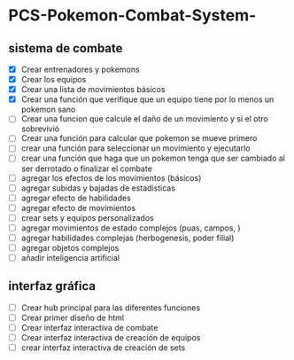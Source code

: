 # PCS-Pokemon-Combat-System-

## sistema de combate
- [x] Crear entrenadores y pokemons
- [x] Crear los equipos
- [x] Crear una lista de movimientos básicos
- [x] Crear una función que verifique que un equipo tiene por lo menos un pokemon sano
- [ ] Crear una funcion que calcule el daño de un movimiento y si el otro sobrevivió
- [ ] Crear una función para calcular que pokemon se mueve primero
- [ ] crear una función para seleccionar un movimiento y ejecutarlo
- [ ] crear una función que haga que un pokemon tenga que ser cambiado al ser derrotado o finalizar el combate
- [ ] agregar los efectos de los movimientos (básicos)
- [ ] agregar subidas y bajadas de estadisticas
- [ ] agregar efecto de habilidades
- [ ] agregar efecto de movimientos
- [ ] crear sets y equipos personalizados 
- [ ] agregar movimientos de estado complejos (puas, campos, )
- [ ] agregar habilidades complejas (herbogenesis, poder filial)
- [ ] agregar objetos complejos
- [ ] añadir inteligencia artificial

## interfaz gráfica 
- [ ] Crear hub principal para las diferentes funciones
- [ ] Crear primer diseño de html
- [ ] Crear interfaz interactiva de combate
- [ ] Crear interfaz interactiva de creación de equipos
- [ ] crear interfaz interactiva de creación de sets
